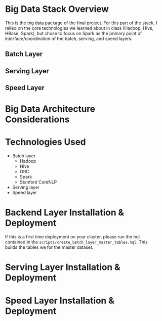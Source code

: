 # Big Data Stack Overview
This is the big data package of the final project. For this part of the stack, I relied on the core technologies we learned about in class (Hadoop, Hive, HBase, Spark), but chose to focus on Spark as the primary point of interface/coordination of the batch, serving, and speed layers.

## Batch Layer
## Serving Layer
## Speed Layer

# Big Data Architecture Considerations

# Technologies Used
* Batch layer
    * Hadoop
    * Hive
    * ORC
    * Spark
    * Stanford CoreNLP
* Serving layer
* Speed layer

# Backend Layer Installation & Deployment
If this is a first time deployment on your cluster, please run the hql contained in the `scripts/create_batch_layer_master_tables.hql`. This builds the tables we for the master dataset.

# Serving Layer Installation & Deployment
# Speed Layer Installation & Deployment
